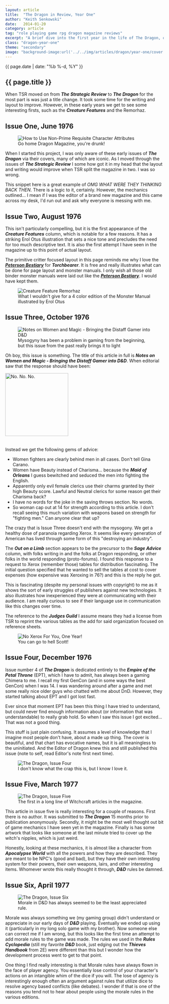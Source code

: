 ```yaml
---
layout: article
title:  "The Dragon in Review, Year One"
author: "Keith Senkowski"
date:   2014-01-20
category: article
tag: "role playing game rpg dragon magazine reviews"
excerpt: "A brief dive into the first year in the life of The Dragon, or Dragon Magazine as I came to know it as a teenager."
class: "dragon-year-one"
theme: "secondary"
image: "background-image:url('../../img/articles/dragon/year-one/cover.jpg');"
---
```

<section class="header" style="{{page.image}}">
	<div class="content">
	<aside class="span-3 col empty"></aside>
	<div class="span-6 col">
		<p class="post-meta">{{ page.date | date: "%b %-d, %Y" }}</p>
		<h1>{{ page.title }}</h1>
		<p>When TSR moved on from <strong><em>The Strategic Review</em></strong> to <strong><em>The Dragon</em></strong> for the most part is was just a title change. It took some time for the writing and layout to improve. However, in these early years we get to see some interesting firsts, such as the <strong><em>Creature Features</em></strong> and the Remorhaz.</p>
	</div>
	<aside class="span-3 col empty"></aside>	
	</div>
</section>
<section class="review continued">
	<div class="content gutters">
		<div class="span-1 col empty"></div>
		<div class="span-6 col">
			<h2>Issue One, June 1976</h2>
		</div>
		<div class="span-5 col empty"></div>
	</div>
	<div class="content gutters">
		<div class="span-1 col empty"></div>
		<aside class="span-5 col">
			<figure>
				<img src="{{ site.baseurl }}/img/loading.gif" data-src="{{ site.baseurl }}/img/articles/dragon/year-one/dragon01.png" alt="How to Use Non-Prime Requisite Character Attributes"/>
				<figcaption>Go home Dragon Magazine, you're drunk!</figcaption>
			</figure>
		</aside>	
		<div class="span-5 col">
			<p>When I started this project, I was only aware of these early issues of <strong><em>The Dragon</em></strong> via their covers, many of which are iconic. As I moved through the issues of <strong><em>The Strategic Review</em></strong> I some how got it in my head that the layout and writing would improve when TSR split the magazine in two. I was so wrong.</p>
			<p>This snippet here is a great example of <em>OMG WHAT WERE THEY THINKING BACK THEN</em>. There is a logic to it, certainly. However, the mechanics outlined... I mean if I was the editor of a brand new magazine and this came across my desk, I'd run out and ask why everyone is messing with me.</p>
		</div>
		<div class="span-1 col empty"></div>
	</div>
	<div class="divider"></div>	
</section>
<section class="review continued">
	<div class="content gutters">
		<div class="span-1 col empty"></div>
		<div class="span-6 col">
			<h2>Issue Two, August 1976</h2>
		</div>
		<div class="span-5 col empty"></div>
	</div>
	<div class="content gutters">
		<div class="span-1 col empty"></div>
		<div class="span-5 col">
			<p>This isn't particularly compelling, but it is the first appearance of the <strong><em>Creature Features</em></strong> column, which is notable for a few reasons. It has a striking Erol Otus illustration that sets a nice tone and precludes the need for too much descriptive text. It is also the first attempt I have seen in the magazine up to this point of actual layout.</p>
			<p>The primitive critter focused layout in this page reminds me why I love the <strong><em><a href="https://www.burningwheel.com/store/index.php/the-petersen-bestiary-volume.html" target="_blank">Peterson Bestiary</a></em></strong> for <strong><em>Torchbearer</em></strong>. It is free and really illustrates what can be done for page layout and monster manuals. I only wish all those old binder monster manuals were laid out like the <strong><em><a href="https://www.burningwheel.com/store/index.php/the-petersen-bestiary-volume.html" target="_blank">Peterson Bestiary</a></em></strong>. I would have kept them.</p>
		</div>
		<aside class="span-5 col">
			<figure>
				<img src="{{ site.baseurl }}/img/loading.gif" data-src="{{ site.baseurl }}/img/articles/dragon/year-one/remorhaz.jpg" alt="Creature Feature Remorhaz"/>
				<figcaption>What I wouldn't give for a 4 color edition of the Monster Manual illustrated by Erol Otus</figcaption>
			</figure>
		</aside>	
		<div class="span-1 col empty"></div>
	</div>
	<div class="divider"></div>	
</section>
<section class="review continued">
	<div class="content gutters">
		<div class="span-1 col empty"></div>
		<div class="span-6 col">
			<h2>Issue Three, October 1976</h2>
		</div>
		<div class="span-5 col empty"></div>
	</div>
	<div class="content gutters">
		<div class="span-1 col empty"></div>
		<aside class="span-5 col">
			<figure>
				<img src="{{ site.baseurl }}/img/loading.gif" data-src="{{ site.baseurl }}/img/articles/dragon/year-one/dragon03_x1.png" alt="Notes on Women and Magic - Bringing the Distaff Gamer into D&amp;D"/>
				<figcaption>Mysogyny has been a problem in gaming from the beginning, but this issue from the past really brings it to light</figcaption>
			</figure>
		</aside>	
		<div class="span-5 col">
			<p>Oh boy, this issue is something. The title of this article in full is <strong><em>Notes on Women and Magic - Bringing the Distaff Gamer into D&amp;D</em></strong>. When editorial saw that the response should have been:</p>
			<img src="{{ site.baseurl }}/img/loading.gif" data-src="{{ site.baseurl }}/img/articles/dragon/year-one/john-stewart.gif" alt="No. No. No." width="200" style="margin-bottom:20px"/>
			<p>Instead we get the following gems of advice:</p>
			<ul class="spaced-list">
				<li>Women fighters are clearly behind men in all cases. Don't tell Gina Carano.</li>
				<li>Women have Beauty instead of Charisma... because the <strong><em>Maid of Orleans</em></strong> I guess bewitched and seduced the men into fighting the English.</li>
				<li>Apparently only evil female clerics use their charms granted by their high Beauty score. Lawful and Neutral clerics for some reason get their Charisma back?</li>
				<li>I have no words for the joke in the saving throws section. No words.</li>
				<li>So woman cap out at 14 for strength according to this article. I don't recall seeing this much variation with weapons based on strength for "fighting men." Can anyone clear that up?</li>
			</ul>
		</div>
		<div class="span-1 col empty"></div>
	</div>
	<div class="content gutters">
		<div class="span-1 col empty"></div>
		<div class="span-5 col">
			<p>The crazy that is Issue Three doesn't end with the mysogony. We get a healthy dose of paranoia regarding Xerox. It seems like every generation of American has lived through some form of this "destroying an industry".</p>
			<p>The <strong><em>Out on a Limb</em></strong> section appears to be the precursor to the <strong><em>Sage Advice</em></strong> column, with folks writing in and the folks at Dragon responding, or other folks in the world responding (proto-forums). I found this response to a request to Xerox (remember those)  tables for distribution fascinating. The initial question specified that he wanted to sell the tables at cost to cover expenses (how expensive was Xeroxing in 76?) and this is the reply he got.</p>
			<p>This is fascinating (despite my personal issues with copyright) to me as it shows the sort of early struggles of publishers against new technologies. It also illustrates how inexperienced they were at communicating with their audience. I am really curious to see if their language use in communication like this changes over time.</p>
			<p>The reference to the <strong><em>Judges Guild</em></strong> I assume means they had a license from TSR to reprint the various tables as the add for said organization focused on reference sheets.</p>
		</div>
		<aside class="span-5 col">
			<figure>
				<img src="{{ site.baseurl }}/img/loading.gif" data-src="{{ site.baseurl }}/img/articles/dragon/year-one/dragon03_x2.png" alt="No Xerox For You, One Year!"/>
				<figcaption>You can go to hell Scott!</figcaption>
			</figure>
		</aside>	
		<div class="span-1 col empty"></div>
	</div>
	<div class="divider"></div>	
</section>
<section class="review continued">
	<div class="content gutters">
		<div class="span-1 col empty"></div>
		<div class="span-6 col">
			<h2>Issue Four, December 1976</h2>
		</div>
		<div class="span-5 col empty"></div>
	</div>
	<div class="content gutters">
		<div class="span-1 col empty"></div>
		<div class="span-5 col">
			<p>Issue number 4 of <strong><em>The Dragon</em></strong> is dedicated entirely to the <strong><em>Empire of the Petal Throne</em></strong> (EPT), which I have to admit, has always been a gaming Chimera to me. I recall my first GenCon (and in some ways the best GenCon) when I was 14. I was wandering around after a game and met some really nice older guys who chatted with me about DnD. However, they started talking about EPT and I got lost fast.</p>
			<p>Ever since that moment EPT has been this thing I have tried to understand, but could never find enough information about (or information that was understandable) to really grab hold. So when I saw this issue I got excited... That was not a good thing.</p>
			<p>This stuff is just plain confusing. It assumes a level of knowledge that I imagine most people don't have, about a made up thing. The cover is beautiful, and that chart has evocative names, but it is all meaningless to the uninitiated. And the Editor of Dragon knew this and still published this issue (note to self, read Editor's note first next time).</p>
		</div>
		<aside class="span-5 col">
			<figure>
				<img src="{{ site.baseurl }}/img/loading.gif" data-src="{{ site.baseurl }}/img/articles/dragon/year-one/dragon04.jpg" alt="The Dragon, Issue Four"/>
				<figcaption>I don't know what the crap this is, but I know I love it.</figcaption>
			</figure>
		</aside>	
		<div class="span-1 col empty"></div>
	</div>
	<div class="divider"></div>	
</section>
<section class="review continued">
	<div class="content gutters">
		<div class="span-1 col empty"></div>
		<div class="span-6 col">
			<h2>Issue Five, March 1977</h2>
		</div>
		<div class="span-5 col empty"></div>
	</div>
	<div class="content gutters">
		<div class="span-1 col empty"></div>
		<aside class="span-5 col">
			<figure>
				<img src="{{ site.baseurl }}/img/loading.gif" data-src="{{ site.baseurl }}/img/articles/dragon/year-one/dragon05.png" alt="The Dragon, Issue Five"/>
				<figcaption>The first in a long line of Witchcraft articles in the magazine.</figcaption>
			</figure>
		</aside>	
		<div class="span-5 col">
			<p>This article in issue five is really interesting for a couple of reasons. First there is no author. It was submitted to <strong><em>The Dragon</em></strong> 15 months prior to publication anonymously. Secondly, it might be the most well thought out bit of game mechanics I have seen yet in the magazine. Finally is has some artwork that looks like someone at the last minute tried to cover up the witch's nipples, which is just weird.</p>
			<p>Honestly, looking at these mechanics, it is almost like a character from <strong><em>Apocalypse World</em></strong> with all the powers and how they are described. They are meant to be NPC's (good and bad), but they have their own interesting system for their powers, their own weapons, lairs, and other interesting items. Whomever wrote this really thought it through, <strong><em>D&amp;D</em></strong> rules be damned.</p>
		</div>
		<div class="span-1 col empty"></div>
	</div>
	<div class="divider"></div>	
</section>
<section class="review continued">
	<div class="content gutters">
		<div class="span-1 col empty"></div>
		<div class="span-6 col">
			<h2>Issue Six, April 1977</h2>
		</div>
		<div class="span-5 col empty"></div>
	</div>
	<div class="content gutters">
		<div class="span-1 col empty"></div>
		<aside class="span-5 col">
			<figure>
				<img src="{{ site.baseurl }}/img/loading.gif" data-src="{{ site.baseurl }}/img/articles/dragon/year-one/dragon06.png" alt="The Dragon, Issue Six"/>
				<figcaption>Morale in D&amp;D has always seemed to be the least appreciated rule.</figcaption>
			</figure>
		</aside>	
		<div class="span-5 col">
			<p>Morale was always something we (my gaming group) didn't understand or appreciate in our early days of <strong><em>D&amp;D</em></strong> playing. Eventually we ended up using it (particularly in my long solo game with my brother). Now someone else can correct me if I am wrong, but this looks like the first time an attempt to add morale rules to the game was made. The rules we used in the <strong><em>Rules Cyclopedia</em></strong> (still my favorite <strong><em>D&amp;D</em></strong> book, just edging out the <strong><em>Thieves Handbook</em></strong> from 2E) were different than this but I wonder how the development process went to get to that point.</p>
			<p>One thing I find really interesting is that Morale rules have always flown in the face of player agency. You essentially lose control of your character's actions on an intangible whim of the dice if you will. The lose of agency is interestingly enough often an argument against rules that utilize dice to resolve agency based conflicts (like debates). I wonder if that is one of the reasons you tend not to hear about people using the morale rules in the various editions.</p>
		</div>
		<div class="span-1 col empty"></div>
	</div>
	<div class="divider"></div>	
</section>
